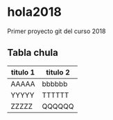# hola2018
Primer proyecto git del curso 2018

## Tabla chula

| titulo 1 | titulo 2 |
|--------- | ---------|
| AAAAA    | bbbbbb   |
| YYYYY    | TTTTTT   |
| ZZZZZ    | QQQQQQ   |